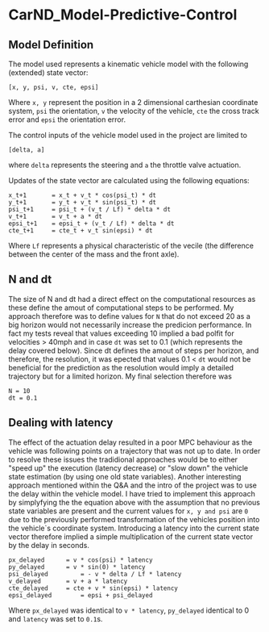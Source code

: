 # CarND_Model-Predictive-Control


## Model Definition

The model used represents a kinematic vehicle model with the following (extended) state vector:
 
```
[x, y, psi, v, cte, epsi]
```

Where `x, y` represent the position in a 2 dimensional carthesian coordinate system, `psi` the orientation,  `v` the velocity of the vehicle, `cte` the cross track error and `epsi` the orientation error.

The control inputs of the vehicle model used in the project are limited to 

```
[delta, a]
```
where `delta` represents the steering and `a` the throttle valve actuation.

Updates of the state vector are calculated using the following equations:

```
x_t+1 		= x_t + v_t * cos(psi_t) * dt
y_t+1 		= y_t + v_t * sin(psi_t) * dt
psi_t+1 	= psi_t + (v_t / Lf) * delta * dt
v_t+1 		= v_t + a * dt
epsi_t+1 	= epsi_t + (v_t / Lf) * delta * dt
cte_t+1 	= cte_t + v_t sin(epsi) * dt
```

Where `Lf` represents a physical characteristic of the vecile  (the difference between the center of the mass and the front axle).  

## N and dt

The size of N and dt had a direct effect on the computational resources as these define the amout of computational steps to be performed. My approach therefore was to define values for `N` that do not exceed 20 as a big horizon would not necessarily increase the predicion performance. In fact my tests reveal that values exceeding 10 implied a bad polfit for velocities > 40mph and in case `dt` was set to 0.1 (which represents the delay covered below). 
Since dt defines the amout of steps per horizon, and therefore, the resolution, it was epected that values 0.1 < `dt` would not be beneficial for the prediction as the resolution would imply a detailed trajectory but for a limited horizon. My final selection therefore was

```
N = 10 
dt = 0.1
```

## Dealing with latency

The effect of the actuation delay resulted in a poor MPC behaviour as the vehicle was following points on a trajectory that was not up to date. 
In order to resolve these issues the tradidional approaches would be to either "speed up" the execution (latency decrease) or "slow down" the vehicle state estimation (by using one old state variables). 
Another interesting approach mentioned within the Q&A and the intro of the project was to use the delay within the vehicle model.
I have tried to implement this approach by simplyfying the the equation above with the assumption that no previous state variables are present and the current values for `x, y and psi` are `0` due to the previously performed transformation of the vehicles position into the vehicle`s coordinate system.
Introducing a latency into the current state vector therefore implied a simple multiplication of the current state vector by the delay in seconds.

```
px_delayed		= v * cos(psi) * latency
py_delayed		= v * sin(0) * latency
psi_delayed 		= - v * delta / Lf * latency
v_delayed 		= v + a * latency
cte_delayed		= cte + v * sin(epsi) * latency
epsi_delayed		= epsi + psi_delayed
```

Where `px_delayed` was identical to `v * latency`, `py_delayed` identical to 0 and `latency` was set to `0.1`s. 




  
